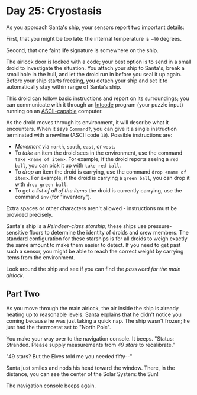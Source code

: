 # Day 25: Cryostasis

As you approach Santa's ship, your sensors report two important details:

First, that you might be too late: the internal temperature is `-40` degrees.

Second, that one faint life signature is somewhere on the ship.

The airlock door is locked with a code; your best option is to send in a small droid to investigate the situation. You attach your ship to Santa's, break a small hole in the hull, and let the droid run in before you seal it up again. Before your ship starts freezing, you detach your ship and set it to automatically stay within range of Santa's ship.

This droid can follow basic instructions and report on its surroundings; you can communicate with it through an [Intcode](9) program (your puzzle input) running on an [ASCII-capable](17) computer.

As the droid moves through its environment, it will describe what it encounters. When it says `Command?`, you can give it a single instruction terminated with a newline (ASCII code `10`). Possible instructions are:

- _Movement_ via `north`, `south`, `east`, or `west`.
- To _take_ an item the droid sees in the environment, use the command `take <name of item>`. For example, if the droid reports seeing a `red ball`, you can pick it up with `take red ball`.
- To _drop_ an item the droid is carrying, use the command `drop <name of item>`. For example, if the droid is carrying a `green ball`, you can drop it with `drop green ball`.
- To get a _list of all of the items_ the droid is currently carrying, use the command `inv` (for "inventory").

Extra spaces or other characters aren't allowed - instructions must be provided precisely.

Santa's ship is a _Reindeer-class starship_; these ships use pressure-sensitive floors to determine the identity of droids and crew members. The standard configuration for these starships is for all droids to weigh exactly the same amount to make them easier to detect. If you need to get past such a sensor, you might be able to reach the correct weight by carrying items from the environment.

Look around the ship and see if you can find the _password for the main airlock_.

## Part Two

As you move through the main airlock, the air inside the ship is already heating up to reasonable levels. Santa explains that he didn't notice you coming because he was just taking a quick nap. The ship wasn't frozen; he just had the thermostat set to "North Pole".

You make your way over to the navigation console. It beeps. "Status: Stranded. Please supply measurements from _49 stars_ to recalibrate."

"49 stars? But the Elves told me you needed fifty--"

Santa just smiles and nods his head toward the window. There, in the distance, you can see the center of the Solar System: the Sun!

The navigation console beeps again.
